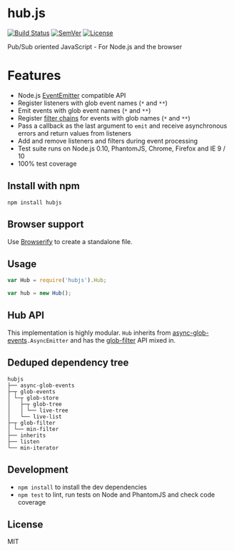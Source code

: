 # hub.js

[![Build Status]](https://travis-ci.org/mantoni/hub.js)
[![SemVer]](http://semver.org)
[![License]](https://github.com/mantoni/hub.js/blob/master/LICENSE)

Pub/Sub oriented JavaScript - For Node.js and the browser

# Features

- Node.js [EventEmitter][] compatible API
- Register listeners with glob event names (`*` and `**`)
- Emit events with glob event names (`*` and `**`)
- Register [filter chains][] for events with glob names (`*` and `**`)
- Pass a callback as the last argument to `emit` and receive asynchronous
  errors and return values from listeners
- Add and remove listeners and filters during event processing
- Test suite runs on Node.js 0.10, PhantomJS, Chrome, Firefox and IE 9 / 10
- 100% test coverage

## Install with npm

    npm install hubjs

## Browser support

Use [Browserify][] to create a standalone file.

## Usage

```js
var Hub = require('hubjs').Hub;

var hub = new Hub();
```


## Hub API

This implementation is highly modular. `Hub` inherits from
[async-glob-events][]`.AsyncEmitter` and has the [glob-filter][] API mixed in.



## Deduped dependency tree

    hubjs
    ├── async-glob-events
    ├─┬ glob-events
    │ └─┬ glob-store
    │   ├─┬ glob-tree
    │   │ └── live-tree
    │   └── live-list
    ├─┬ glob-filter
    │ └── min-filter
    ├── inherits
    ├── listen
    └── min-iterator

## Development

 - `npm install` to install the dev dependencies
 - `npm test` to lint, run tests on Node and PhantomJS and check code coverage

## License

MIT

[Build Status]: http://img.shields.io/travis/mantoni/hub.js.svg
[SemVer]: http://img.shields.io/:semver-%E2%9C%93-brightgreen.svg
[License]: http://img.shields.io/npm/l/hubjs.svg
[Browserify]: http://browserify.org
[EventEmitter]: http://nodejs.org/api/events.html
[filter chains]: https://github.com/mantoni/glob-filter.js
[async-glob-events]: https://github.com/mantoni/async-glob-events.js
[glob-filter]: https://github.com/mantoni/glob-filter.js

